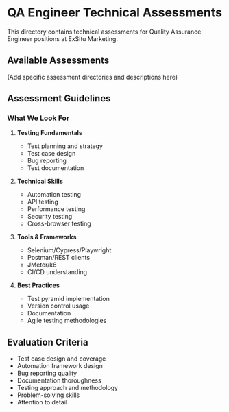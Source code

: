 # QA Engineer Technical Assessments

This directory contains technical assessments for Quality Assurance Engineer positions at ExSitu Marketing.

## Available Assessments

(Add specific assessment directories and descriptions here)

## Assessment Guidelines

### What We Look For

1. **Testing Fundamentals**

    - Test planning and strategy
    - Test case design
    - Bug reporting
    - Test documentation

2. **Technical Skills**

    - Automation testing
    - API testing
    - Performance testing
    - Security testing
    - Cross-browser testing

3. **Tools & Frameworks**

    - Selenium/Cypress/Playwright
    - Postman/REST clients
    - JMeter/k6
    - CI/CD understanding

4. **Best Practices**
    - Test pyramid implementation
    - Version control usage
    - Documentation
    - Agile testing methodologies

## Evaluation Criteria

-   Test case design and coverage
-   Automation framework design
-   Bug reporting quality
-   Documentation thoroughness
-   Testing approach and methodology
-   Problem-solving skills
-   Attention to detail
